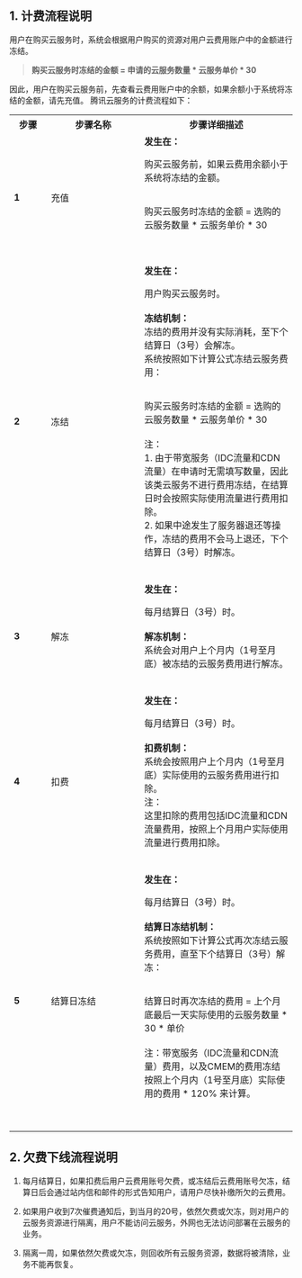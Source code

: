 ## 1. 计费流程说明

用户在购买云服务时，系统会根据用户购买的资源对用户云费用账户中的金额进行冻结。

> **购买云服务时冻结的金额 = 申请的云服务数量 \* 云服务单价 \* 30**

因此，用户在购买云服务前，先查看云费用账户中的余额，如果余额小于系统将冻结的金额，请先充值。
腾讯云服务的计费流程如下：

<table class="t">
<tbody><tr>
<th width="50">步骤
</th><th width="150">步骤名称
</th><th> 步骤详细描述
</th></tr>
<tr>
<td> <b>1</b>
</td><td>充值
</td><td> <b>发生在：</b><br>
<p>购买云服务前，如果云费用余额小于系统将冻结的金额。<br><br>
</p><p>购买云服务时冻结的金额 = 选购的云服务数量 * 云服务单价 * 30
</p><p><br>
</p>
</td></tr>
<tr>
<td> <b>2</b>
</td><td> 冻结
</td><td> <b>发生在：</b><br>
<p>用户购买云服务时。<br><br>
<b>冻结机制：</b><br>
冻结的费用并没有实际消耗，至下个结算日（3号）会解冻。<br>
系统按照如下计算公式冻结云服务费用：<br><br>
</p><p>购买云服务时冻结的金额 = 选购的云服务数量 * 云服务单价 * 30
<br><br>
注：<br>
1. 由于带宽服务（IDC流量和CDN流量）在申请时无需填写数量，因此该类云服务不进行费用冻结，在结算日时会按照实际使用流量进行费用扣除。<br>
2. 如果中途发生了服务器退还等操作，冻结的费用不会马上退还，下个结算日（3号）时解冻。
<br><br>
</p>
</td></tr>
<tr>
<td> <b>3</b>
</td><td>解冻
</td><td>  <b>发生在：</b><br>
<p>每月结算日（3号）时。<br><br>
<b>解冻机制：</b><br>
系统会对用户上个月内（1号至月底）被冻结的云服务费用进行解冻。<br><br>
</p>
</td></tr>
<tr>
<td> <b>4</b>
</td><td>扣费
</td><td><b>发生在：</b><br>
<p>每月结算日（3号）时。<br><br>
<b>扣费机制：</b><br>
系统会按照用户上个月内（1号至月底）实际使用的云服务费用进行扣除。<br>
注：<br>
这里扣除的费用包括IDC流量和CDN流量费用，按照上个月用户实际使用流量进行费用扣除。<br>
<br>
</p>
</td></tr>
<tr>
<td> <b>5</b>
</td><td>结算日冻结
</td><td> <b>发生在：</b><br>
<p>每月结算日（3号）时。<br><br>
<b>结算日冻结机制：</b><br>
系统按照如下计算公式再次冻结云服务费用，直至下个结算日（3号）解冻：<br><br>
</p><p>结算日时再次冻结的费用 = 上个月底最后一天实际使用的云服务数量 * 30 *  单价
<br><br>
注：带宽服务（IDC流量和CDN流量）费用，以及CMEM的费用冻结按照上个月内（1号至月底）实际使用的费用 * 120% 来计算。
</p><p><br>
</p>
</td></tr></tbody></table>


## 2. 欠费下线流程说明

1. 每月结算日，如果扣费后用户云费用账号欠费，或冻结后云费用账号欠冻，结算日后会通过站内信和邮件的形式告知用户，请用户尽快补缴所欠的云费用。

2. 如果用户收到7次催费通知后，到当月的20号，依然欠费或欠冻，则对用户的云服务资源进行隔离，用户不能访问云服务，外网也无法访问部署在云服务的业务。

3. 隔离一周，如果依然欠费或欠冻，则回收所有云服务资源，数据将被清除，业务不能再恢复。